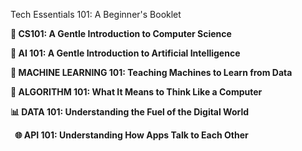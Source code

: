 ﻿Tech Essentials 101: A Beginner's Booklet

**🧠 CS101: A Gentle Introduction to Computer Science**

**🤖 AI 101: A Gentle Introduction to Artificial Intelligence**

**🧠 MACHINE LEARNING 101: Teaching Machines to Learn from Data** 

**🔄 ALGORITHM 101: What It Means to Think Like a Computer**

**📊 DATA 101: Understanding the Fuel of the Digital World**

` `**🌐 API 101: Understanding How Apps Talk to Each Other**

